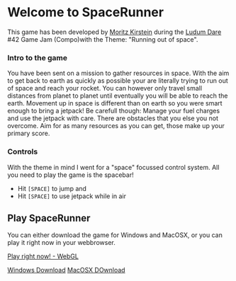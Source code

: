 # Welcome to SpaceRunner

This game has been developed by [Moritz Kirstein](https://twitter.com/JackousGames) during the [Ludum Dare](https://ldjam.com) #42 Game Jam (Compo)with the Theme: "Running out of space".

### Intro to the game
You have been sent on a mission to gather resources in space. With the aim to get back to earth as quickly as possible your are literally trying to run out of space and reach your rocket. You can however only travel small distances from planet to planet until eventually you will be able to reach the earth.
Movement up in space is different than on earth so you were smart enough to bring a jetpack! Be carefull though: Manage your fuel charges and use the jetpack with care. There are obstacles that you else you not overcome.
Aim for as many resources as you can get, those make up your primary score.

### Controls
With the theme in mind I went for a "space" focussed control system. All you need to play the game is the spacebar!
* Hit `[SPACE]` to jump and
* Hit `[SPACE]` to use jetpack while in air


## Play SpaceRunner

You can either download the game for Windows and MacOSX, or you can play it right now in your webbrowser.

[Play right now! - WebGL]()

[Windows Download]()
[MacOSX DOwnload]()
